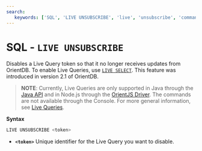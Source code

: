 ```yaml
---
search:
   keywords: ['SQL', 'LIVE UNSUBSCRIBE', 'live', 'unsubscribe', 'command']
---
```


# SQL - `LIVE UNSUBSCRIBE`

Disables a Live Query token so that it no longer receives updates from OrientDB.  To enable Live Queries, use [`LIVE SELECT`](SQL-Live-Select.md).  This feature was introduced in version 2.1 of OrientDB.

>**NOTE**: Currently, Live Queries are only supported in Java through the [Java API](Java-API.md) and in Node.js through the [OrientJS Driver](OrientJS.md).  The commands are not available through the Console.  For more general information, see [Live Queries](Live-Query.md).

**Syntax**

```sql
LIVE UNSUBSCRIBE <token>
```

- **`<token>`** Unique identifier for the Live Query you want to disable.

